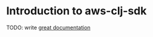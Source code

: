 # Introduction to aws-clj-sdk

TODO: write [great documentation](http://jacobian.org/writing/great-documentation/what-to-write/)
